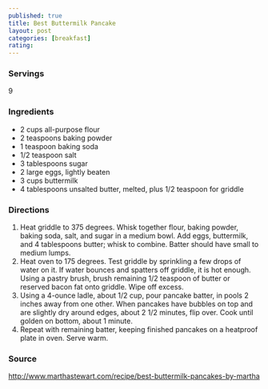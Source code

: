 ```yaml
---
published: true
title: Best Buttermilk Pancake
layout: post
categories: [breakfast]
rating: 
---
```

### Servings
9

### Ingredients
- 2 cups all-purpose flour
- 2 teaspoons baking powder
- 1 teaspoon baking soda
- 1/2 teaspoon salt
- 3 tablespoons sugar
- 2 large eggs, lightly beaten
- 3 cups buttermilk
- 4 tablespoons unsalted butter, melted, plus 1/2 teaspoon for griddle



### Directions
1. Heat griddle to 375 degrees. Whisk together flour, baking powder, baking soda, salt, and sugar in a medium bowl. Add eggs, buttermilk, and 4 tablespoons butter; whisk to combine. Batter should have small to medium lumps.
2. Heat oven to 175 degrees. Test griddle by sprinkling a few drops of water on it. If water bounces and spatters off griddle, it is hot enough. Using a pastry brush, brush remaining 1/2 teaspoon of butter or reserved bacon fat onto griddle. Wipe off excess.
3. Using a 4-ounce ladle, about 1/2 cup, pour pancake batter, in pools 2 inches away from one other. When pancakes have bubbles on top and are slightly dry around edges, about 2 1/2 minutes, flip over. Cook until golden on bottom, about 1 minute.
4. Repeat with remaining batter, keeping finished pancakes on a heatproof plate in oven. Serve warm.

### Source
<a href="http://www.marthastewart.com/recipe/best-buttermilk-pancakes-by-martha" target="new">http://www.marthastewart.com/recipe/best-buttermilk-pancakes-by-martha</a>
